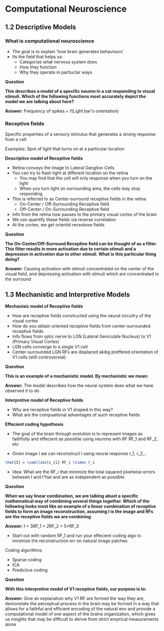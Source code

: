 # Computational Neuroscience

## 1.2 Descriptive Models

### What is computational neuroscience

- The goal is to explain 'how brain generates behaviours'
- Its the field that helps us:
  - Categorize what nervous system does
  - How they function
  - Why they operate in partiuclar ways


**Question**

**This describes a model of a specific neuron in a cat responding to visual stimuli. Which of the following functions most accurately depict the model we are talking about here?**

**Answer:** Frequency of spikes = f(Light bar's orientation)

### Receptive fields

Specific properties of a sensory stimulus that generates a strong response from a cell

Examples: Spot of light that turns on at a particular location

**Descriptive model of Receptive fields**

- Retina conveys the image to Lateral Ganglion Cells
- You can try to flash light at different location on the retina
  - You may find that the cell will only response when you turn on the light
  - When you turn light on surrounding area, the cells may stop responding
- This is referred to as Center-surround receptive fields in the retina
   - On-Center / Off-Surrounding Receptive field
   - Off-Center / On-Surrounding Receptive field
- Info from the retina now passes to the primary visual cortex of the brain
- We can quantify these fields via reverse correlation
- At the cortex, we get orientid receotuve fields

**Question**

**The On-Center/Off-Surround Receptive field can be thought of as a filter. This filter results in more activation due to certain stimuli and a depression in activation due to other stimuli. What is this particular thing doing?**

**Answer:** Causing activation with stimuli concentrated on the center of the visual field, and depressing activation with stimuli which are concentrated in the surround


## 1.3 Mechanistic and Interpretive Models

**Mechanisic model of Receptive fields**

- How are receptive fields constructed using the neural circuitry of the visual cortex
- How do you obtain oriented receptive fields from center-surrounded receptive fields
- Info flows from optic nerve to LGN (Lateral Geniculate Nucleus) to V1 (Primary Visual Cortex)
- LGN cells converge to a single V1 cell
- Center-surrounded LGN RFs are displaced akibg preffered orientation of V1 cells (still controversial)


**Question**

**This is an example of a mechanistic model. By mechanistic we mean:**

**Answer:** The model describes how the neural system does what we have observed it to do


**Interpretive model of Receptive fields**

- Why are receptive fields in V1 shaped in this way?
- What are the compuational advantages of such receptive fields

**Effecient coding hypothesis**

- The goal of the brain through evolution is to represent images as faithfully and effecient as possible using neurons with RF RF_1 and RF_2, etc

- Given image I we can reconstruct I using neural response r_1, r_2,..

```tex
\hat{I} = \sum\limits_{i} RF_i \times r_i 
```

- Idea: What are the RF_i that minimize the total squared pixelwise errors between I and I^hat and are as independent as possible


**Question**

**When we say linear combination, we are talking abuot a specific mathematical way of combining several things together. Which of the following looks most like an example of a linear combination of receptive fields to form an image reconstruction, assuming I is the image and RFs are the receptive fields we are combining**

**Answer:** I = 3*RF_1 + 2*RF_2 + 5*RF_3

- Start out with random RF_1 and run your effecient coding algo to minimize the reconstruction err on natural image patches

Coding algorithms

- Sparse coding
- ICA
- Predictive coding


**Question**

**With this interpretive model of V1 receptive fields, our purpose is to:**

**Answer:** Give an explanation why V1 RF are formed the way they are, demonstate the perceptual process in the brain may be formed in a way that allows for a faithful and efficient encoding of the natural env and provide a computational model of one aspect of the brains organization, which gives us insights that may be difficult to derive from strict emprical measurements alone


